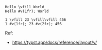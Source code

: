 ```
Hello \vfill World
Hello #v(1fr); World
```

```
1 \vfill 23 \vfill\vfill 456
1 #v(1fr); 23 #v(2fr); 456
```


Ref:

- https://typst.app/docs/reference/layout/v/
